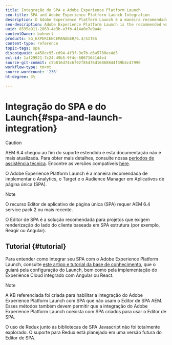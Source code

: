 ```yaml
---
title: Integração do SPA e Adobe Experience Platform Launch
seo-title: SPA and Adobe Experience Platform Launch Integration
description: O Adobe Experience Platform Launch é a maneira recomendada para implementar o Analytics, o Target e o Audience Manager no SPA.
seo-description: Adobe Experience Platform Launch is the recommended way to implement Analytics, Target, and Audience Manager within SPAs.
uuid: 8535a911-2863-4e3b-a3fb-414a0e7e9a4e
contentOwner: bohnert
products: SG_EXPERIENCEMANAGER/6.4/SITES
content-type: reference
topic-tags: spa
discoiquuid: a458cc95-cd94-4f3f-9e7b-d6a5780ec4d5
exl-id: 1af29921-7c24-49b5-9f4c-60671641d4e4
source-git-commit: c5b816d74c6f02f85476d16868844f39b4c47996
workflow-type: tm+mt
source-wordcount: '236'
ht-degree: 3%

---
```


# Integração do SPA e do Launch{#spa-and-launch-integration}

>[!CAUTION]
>
>AEM 6.4 chegou ao fim do suporte estendido e esta documentação não é mais atualizada. Para obter mais detalhes, consulte nossa [períodos de assistência técnica](https://helpx.adobe.com/br/support/programs/eol-matrix.html). Encontre as versões compatíveis [here](https://experienceleague.adobe.com/docs/).

O Adobe Experience Platform Launch é a maneira recomendada de implementar o Analytics, o Target e o Audience Manager em Aplicativos de página única (SPA).

>[!NOTE]
>
>O recurso Editor de aplicativo de página única (SPA) requer AEM 6.4 service pack 2 ou mais recente.
>
>O Editor de SPA é a solução recomendada para projetos que exigem renderização do lado do cliente baseada em SPA estrutura (por exemplo, Reagir ou Angular).

## Tutorial {#tutorial}

Para entender como integrar seu SPA com o Adobe Experience Platform Launch, consulte [este artigo e tutorial da base de conhecimento](https://helpx.adobe.com/experience-manager/kt/integration/using/launch-reference-architecture-SPA-tutorial-implement.html), que o guiará pela configuração do Launch, bem como pela implementação do Experience Cloud integrado com Angular ou React.

>[!NOTE]
>
>A KB referenciada foi criada para habilitar a integração do Adobe Experience Platform Launch com SPA que não usam o Editor de SPA AEM. Esses métodos também devem permitir que a integração do Adobe Experience Platform Launch coexista com SPA criados para usar o Editor de SPA.
>
>O uso de Redux junto às bibliotecas de SPA Javascript não foi totalmente explorado. O suporte para Redux está planejado em uma versão futura do Editor de SPA.
